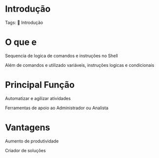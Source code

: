 # Introdução

Tags: 📖 Introdução

# O que e

Sequencia de logica de comandos e instruções no Shell

Além de comandos e utilizado variáveis, instruções logicas e condicionais

# Principal Função

Automatizar e agilizar atividades

Ferramentas de apoio ao Administrador ou Analista

# Vantagens

Aumento de produtividade

Criador de soluções